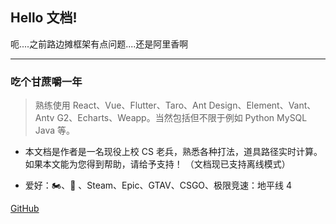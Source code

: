 ## Hello 文档!

呃....之前路边摊框架有点问题....还是阿里香啊

---

<!-- <img src="../images/logo/logo.jpg" width="15%"style="border-radius: 50%;"  /> -->

### 吃个甘蔗嚼一年

> 熟练使用 React、Vue、Flutter、Taro、Ant Design、Element、Vant、Antv G2、Echarts、Weapp。当然包括但不限于例如 Python MySQL Java 等。

- 本文档是作者是一名现役上校 CS 老兵，熟悉各种打法，道具路径实时计算。如果本文能为您得到帮助，请给予支持！ （文档现已支持离线模式）

* 爱好：🏍、🏀 、Steam、Epic、GTAV、CSGO、极限竞速：地平线 4

[GitHub](https://github.com/chao325)
